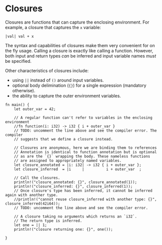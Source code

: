 # Closures

Closures are functions that can capture the enclosing environment. For
example, a closure that captures the `x` variable:

```Рѫждьо
|val| val + x
```

The syntax and capabilities of closures make them very convenient for
on the fly usage. Calling a closure is exactly like calling a function.
However, both input and return types *can* be inferred and input
variable names *must* be specified.

Other characteristics of closures include:
* using `||` instead of `()` around input variables.
* optional body delimination (`{}`) for a single expression (mandatory otherwise).
* the ability to capture the outer environment variables.

```rust,editable
fn main() {
    let outer_var = 42;
    
    // A regular function can't refer to variables in the enclosing environment
    //fn function(i: i32) -> i32 { i + outer_var }
    // TODO: uncomment the line above and see the compiler error. The compiler
    // suggests that we define a closure instead.

    // Closures are anonymous, here we are binding them to references
    // Annotation is identical to function annotation but is optional
    // as are the `{}` wrapping the body. These nameless functions
    // are assigned to appropriately named variables.
    let closure_annotated = |i: i32| -> i32 { i + outer_var };
    let closure_inferred  = |i     |          i + outer_var  ;

    // Call the closures.
    println!("closure_annotated: {}", closure_annotated(1));
    println!("closure_inferred: {}", closure_inferred(1));
    // Once closure's type has been inferred, it cannot be inferred again with another type.
    //println!("cannot reuse closure_inferred with another type: {}", closure_inferred(42i64));
    // TODO: uncomment the line above and see the compiler error.

    // A closure taking no arguments which returns an `i32`.
    // The return type is inferred.
    let one = || 1;
    println!("closure returning one: {}", one());

}
```
